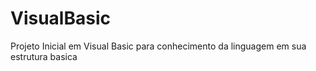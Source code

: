 # VisualBasic
 Projeto Inicial em Visual Basic para conhecimento da linguagem em sua estrutura basica
